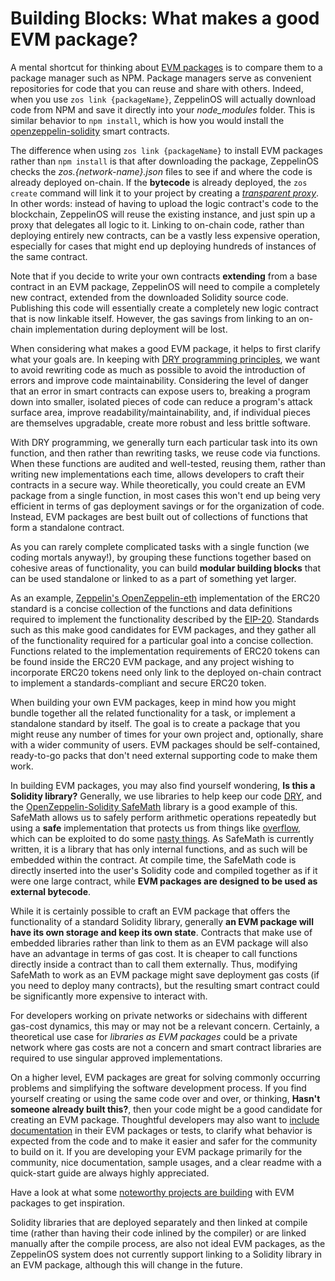 # Building Blocks: What makes a good EVM package?

A mental shortcut for thinking about [EVM packages](https://blog.zeppelinos.org/open-source-collaboration-in-the-blockchain-era-evm-packages/?utm_campaign=zos-technical-evmpackages&utm_medium=blog&utm_source=wordpress)
is to compare them to a package manager such as NPM. Package managers
serve as convenient repositories for code that you can reuse and
share with others. Indeed, when you use `zos link {packageName}`,
ZeppelinOS will actually download code from NPM and save it directly
into your _node_modules_ folder. This is similar behavior to
`npm install`, which is how you would install the
[openzeppelin-solidity](https://github.com/OpenZeppelin/openzeppelin-solidity)
smart contracts.

The difference when using `zos link {packageName}` to install EVM
packages rather than `npm install` is that after downloading the
package, ZeppelinOS checks the _zos.{network-name}.json_ files
to see if and where the code is already deployed on-chain. If the
**bytecode** is already deployed, the `zos create` command will link it to
your project by creating a [_transparent proxy_](https://blog.zeppelinos.org/the-transparent-proxy-pattern/). In
other words: instead of having to upload the logic contract's code to
the blockchain, ZeppelinOS will reuse the existing instance, and just
spin up a proxy that delegates all logic to it. Linking to on-chain
code, rather than deploying entirely new contracts, can be a vastly less
expensive operation, especially for cases that might end up deploying
hundreds of instances of the same contract.

Note that if you decide to write your own contracts **extending** from a
base contract in an EVM package, ZeppelinOS will need to compile a
completely new contract, extended from the downloaded Solidity source
code. Publishing this code will essentially create a completely new
logic contract that is now linkable itself. However, the gas savings
from linking to an on-chain implementation during deployment will be
lost.

When considering what makes a good EVM package, it helps to first
clarify what your goals are. In keeping with [DRY programming principles](https://en.wikipedia.org/wiki/Don%27t_repeat_yourself), we
want to avoid rewriting code as much as possible to avoid the
introduction of errors and improve code maintainability. Considering the
level of danger that an error in smart contracts can expose users to,
breaking a program down into smaller, isolated pieces of code can reduce
a program's attack surface area, improve readability/maintainability,
and, if individual pieces are themselves upgradable, create more robust
and less brittle software.

With DRY programming, we generally turn each particular task into its
own function, and then rather than rewriting tasks, we reuse code via
functions. When these functions are audited and well-tested, reusing
them, rather than writing new implementations each time, allows
developers to craft their contracts in a secure way. While
theoretically, you could create an EVM package from a single function,
in most cases this won't end up being very efficient in terms of gas
deployment savings or for the organization of code. Instead, EVM
packages are best built out of collections of functions that form a
standalone contract.

As you can rarely complete complicated tasks with a single function (we
coding mortals anyway!), by grouping these functions together based on
cohesive areas of functionality, you can build **modular building blocks**
that can be used standalone or linked to as a part of something yet
larger.

As an example, [Zeppelin's OpenZeppelin-eth](https://github.com/OpenZeppelin/openzeppelin-eth)
implementation of the ERC20 standard is a concise collection of the
functions and data definitions required to implement the functionality
described by the [EIP-20](https://eips.ethereum.org/EIPS/eip-20).
Standards such as this make good candidates for EVM packages, and they
gather all of the functionality required for a particular goal into a
concise collection. Functions related to the implementation requirements
of ERC20 tokens can be found inside the ERC20 EVM package, and any
project wishing to incorporate ERC20 tokens need only link to the
deployed on-chain contract to implement a standards-compliant and secure
ERC20 token.

When building your own EVM packages, keep in mind how you might bundle
together all the related functionality for a task, or implement a
standalone standard by itself. The goal is to create a package that you
might reuse any number of times for your own project and, optionally,
share with a wider community of users. EVM packages should be
self-contained, ready-to-go packs that don't need external supporting
code to make them work.

In building EVM packages, you may also find yourself wondering, **Is this a Solidity library?** Generally, we use libraries to help keep our
code [DRY](https://en.wikipedia.org/wiki/Don%27t_repeat_yourself), and
the [OpenZeppelin-Solidity SafeMath](https://github.com/OpenZeppelin/openzeppelin-solidity/blob/master/contracts/math/SafeMath.sol)
library is a good example of this. SafeMath allows us to safely perform
arithmetic operations repeatedly but using a **safe** implementation that
protects us from things like
[overflow](https://ethereumdev.io/safemath-protect-overflows/), which
can be exploited to do some [nasty things](https://medium.com/@blockchain101/beautychain-erc20-integer-overflow-bug-explained-c583adcd847e).
As SafeMath is currently written, it is a library that has only internal
functions, and as such will be embedded within the contract. At compile
time, the SafeMath code is directly inserted into the user's Solidity
code and compiled together as if it were one large contract, while **EVM packages are designed to be used as external bytecode**.

While it is certainly possible to craft an EVM package that offers the
functionality of a standard Solidity library, generally **an EVM package will have its own storage and keep its own state**. Contracts that make
use of embedded libraries rather than link to them as an EVM package
will also have an advantage in terms of gas cost. It is cheaper to call
functions directly inside a contract than to call them externally. Thus,
modifying SafeMath to work as an EVM package might save deployment gas
costs (if you need to deploy many contracts), but the resulting smart
contract could be significantly more expensive to interact with.

For developers working on private networks or sidechains with different
gas-cost dynamics, this may or may not be a relevant concern. Certainly,
a theoretical use case for _libraries as EVM packages_ could be a
private network where gas costs are not a concern and smart contract
libraries are required to use singular approved implementations.

On a higher level, EVM packages are great for solving commonly occurring
problems and simplifying the software development process. If you find
yourself creating or using the same code over and over, or thinking,
**Hasn't someone already built this?**, then your code might be a good
candidate for creating an EVM package. Thoughtful developers may also
want to [include documentation](https://guides.github.com/features/wikis/) in their EVM
packages or tests, to clarify what behavior is expected from the code
and to make it easier and safer for the community to build on it. If you
are developing your EVM package primarily for the community, nice
documentation, sample usages, and a clear readme with a quick-start
guide are always highly appreciated.

Have a look at what some [noteworthy projects are building](https://forum.zeppelin.solutions/t/list-of-evm-packages/90?utm_campaign=zos-technical-evmpackages&utm_medium=blog&utm_source=wordpress)
with EVM packages to get inspiration.

Solidity libraries that are deployed separately and then linked at
compile time (rather than having their code inlined by the compiler) or
are linked manually after the compile process, are also not ideal EVM
packages, as the ZeppelinOS system does not currently support linking to
a Solidity library in an EVM package, although this will change in the
future.
